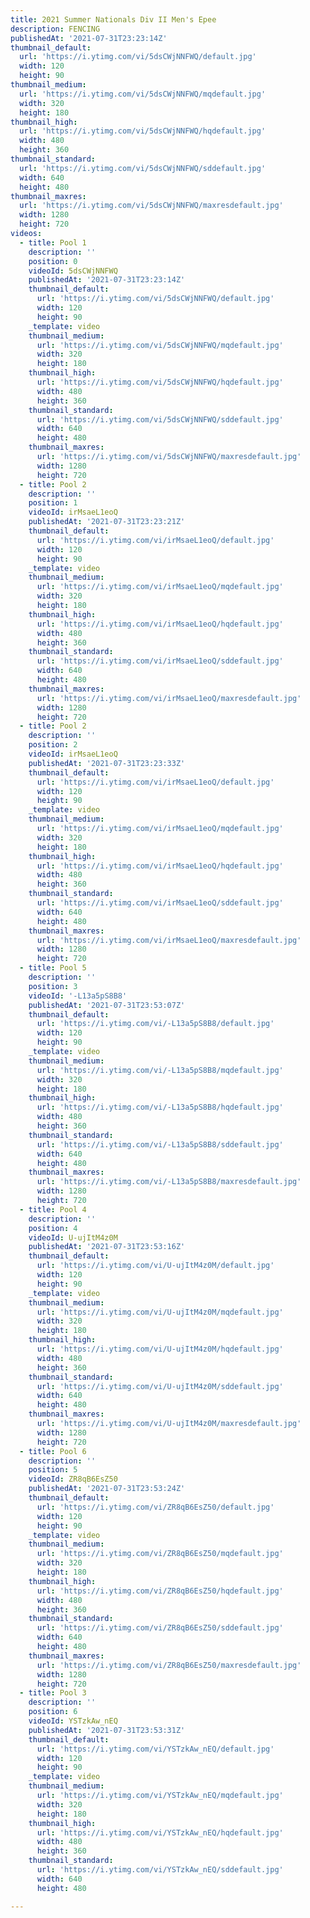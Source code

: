 ```yaml
---
title: 2021 Summer Nationals Div II Men's Epee
description: FENCING
publishedAt: '2021-07-31T23:23:14Z'
thumbnail_default:
  url: 'https://i.ytimg.com/vi/5dsCWjNNFWQ/default.jpg'
  width: 120
  height: 90
thumbnail_medium:
  url: 'https://i.ytimg.com/vi/5dsCWjNNFWQ/mqdefault.jpg'
  width: 320
  height: 180
thumbnail_high:
  url: 'https://i.ytimg.com/vi/5dsCWjNNFWQ/hqdefault.jpg'
  width: 480
  height: 360
thumbnail_standard:
  url: 'https://i.ytimg.com/vi/5dsCWjNNFWQ/sddefault.jpg'
  width: 640
  height: 480
thumbnail_maxres:
  url: 'https://i.ytimg.com/vi/5dsCWjNNFWQ/maxresdefault.jpg'
  width: 1280
  height: 720
videos:
  - title: Pool 1
    description: ''
    position: 0
    videoId: 5dsCWjNNFWQ
    publishedAt: '2021-07-31T23:23:14Z'
    thumbnail_default:
      url: 'https://i.ytimg.com/vi/5dsCWjNNFWQ/default.jpg'
      width: 120
      height: 90
    _template: video
    thumbnail_medium:
      url: 'https://i.ytimg.com/vi/5dsCWjNNFWQ/mqdefault.jpg'
      width: 320
      height: 180
    thumbnail_high:
      url: 'https://i.ytimg.com/vi/5dsCWjNNFWQ/hqdefault.jpg'
      width: 480
      height: 360
    thumbnail_standard:
      url: 'https://i.ytimg.com/vi/5dsCWjNNFWQ/sddefault.jpg'
      width: 640
      height: 480
    thumbnail_maxres:
      url: 'https://i.ytimg.com/vi/5dsCWjNNFWQ/maxresdefault.jpg'
      width: 1280
      height: 720
  - title: Pool 2
    description: ''
    position: 1
    videoId: irMsaeL1eoQ
    publishedAt: '2021-07-31T23:23:21Z'
    thumbnail_default:
      url: 'https://i.ytimg.com/vi/irMsaeL1eoQ/default.jpg'
      width: 120
      height: 90
    _template: video
    thumbnail_medium:
      url: 'https://i.ytimg.com/vi/irMsaeL1eoQ/mqdefault.jpg'
      width: 320
      height: 180
    thumbnail_high:
      url: 'https://i.ytimg.com/vi/irMsaeL1eoQ/hqdefault.jpg'
      width: 480
      height: 360
    thumbnail_standard:
      url: 'https://i.ytimg.com/vi/irMsaeL1eoQ/sddefault.jpg'
      width: 640
      height: 480
    thumbnail_maxres:
      url: 'https://i.ytimg.com/vi/irMsaeL1eoQ/maxresdefault.jpg'
      width: 1280
      height: 720
  - title: Pool 2
    description: ''
    position: 2
    videoId: irMsaeL1eoQ
    publishedAt: '2021-07-31T23:23:33Z'
    thumbnail_default:
      url: 'https://i.ytimg.com/vi/irMsaeL1eoQ/default.jpg'
      width: 120
      height: 90
    _template: video
    thumbnail_medium:
      url: 'https://i.ytimg.com/vi/irMsaeL1eoQ/mqdefault.jpg'
      width: 320
      height: 180
    thumbnail_high:
      url: 'https://i.ytimg.com/vi/irMsaeL1eoQ/hqdefault.jpg'
      width: 480
      height: 360
    thumbnail_standard:
      url: 'https://i.ytimg.com/vi/irMsaeL1eoQ/sddefault.jpg'
      width: 640
      height: 480
    thumbnail_maxres:
      url: 'https://i.ytimg.com/vi/irMsaeL1eoQ/maxresdefault.jpg'
      width: 1280
      height: 720
  - title: Pool 5
    description: ''
    position: 3
    videoId: '-L13a5pS8B8'
    publishedAt: '2021-07-31T23:53:07Z'
    thumbnail_default:
      url: 'https://i.ytimg.com/vi/-L13a5pS8B8/default.jpg'
      width: 120
      height: 90
    _template: video
    thumbnail_medium:
      url: 'https://i.ytimg.com/vi/-L13a5pS8B8/mqdefault.jpg'
      width: 320
      height: 180
    thumbnail_high:
      url: 'https://i.ytimg.com/vi/-L13a5pS8B8/hqdefault.jpg'
      width: 480
      height: 360
    thumbnail_standard:
      url: 'https://i.ytimg.com/vi/-L13a5pS8B8/sddefault.jpg'
      width: 640
      height: 480
    thumbnail_maxres:
      url: 'https://i.ytimg.com/vi/-L13a5pS8B8/maxresdefault.jpg'
      width: 1280
      height: 720
  - title: Pool 4
    description: ''
    position: 4
    videoId: U-ujItM4z0M
    publishedAt: '2021-07-31T23:53:16Z'
    thumbnail_default:
      url: 'https://i.ytimg.com/vi/U-ujItM4z0M/default.jpg'
      width: 120
      height: 90
    _template: video
    thumbnail_medium:
      url: 'https://i.ytimg.com/vi/U-ujItM4z0M/mqdefault.jpg'
      width: 320
      height: 180
    thumbnail_high:
      url: 'https://i.ytimg.com/vi/U-ujItM4z0M/hqdefault.jpg'
      width: 480
      height: 360
    thumbnail_standard:
      url: 'https://i.ytimg.com/vi/U-ujItM4z0M/sddefault.jpg'
      width: 640
      height: 480
    thumbnail_maxres:
      url: 'https://i.ytimg.com/vi/U-ujItM4z0M/maxresdefault.jpg'
      width: 1280
      height: 720
  - title: Pool 6
    description: ''
    position: 5
    videoId: ZR8qB6EsZ50
    publishedAt: '2021-07-31T23:53:24Z'
    thumbnail_default:
      url: 'https://i.ytimg.com/vi/ZR8qB6EsZ50/default.jpg'
      width: 120
      height: 90
    _template: video
    thumbnail_medium:
      url: 'https://i.ytimg.com/vi/ZR8qB6EsZ50/mqdefault.jpg'
      width: 320
      height: 180
    thumbnail_high:
      url: 'https://i.ytimg.com/vi/ZR8qB6EsZ50/hqdefault.jpg'
      width: 480
      height: 360
    thumbnail_standard:
      url: 'https://i.ytimg.com/vi/ZR8qB6EsZ50/sddefault.jpg'
      width: 640
      height: 480
    thumbnail_maxres:
      url: 'https://i.ytimg.com/vi/ZR8qB6EsZ50/maxresdefault.jpg'
      width: 1280
      height: 720
  - title: Pool 3
    description: ''
    position: 6
    videoId: YSTzkAw_nEQ
    publishedAt: '2021-07-31T23:53:31Z'
    thumbnail_default:
      url: 'https://i.ytimg.com/vi/YSTzkAw_nEQ/default.jpg'
      width: 120
      height: 90
    _template: video
    thumbnail_medium:
      url: 'https://i.ytimg.com/vi/YSTzkAw_nEQ/mqdefault.jpg'
      width: 320
      height: 180
    thumbnail_high:
      url: 'https://i.ytimg.com/vi/YSTzkAw_nEQ/hqdefault.jpg'
      width: 480
      height: 360
    thumbnail_standard:
      url: 'https://i.ytimg.com/vi/YSTzkAw_nEQ/sddefault.jpg'
      width: 640
      height: 480

---
```

